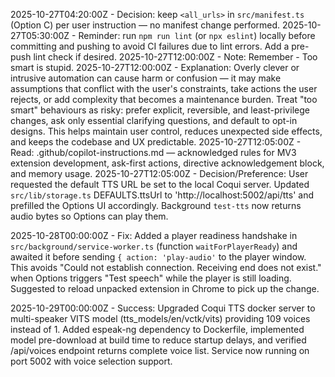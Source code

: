2025-10-27T04:20:00Z - Decision: keep `<all_urls>` in `src/manifest.ts` (Option C) per user instruction — no manifest change performed.
2025-10-27T05:30:00Z - Reminder: run `npm run lint` (or `npx eslint`) locally before committing and pushing to avoid CI failures due to lint errors. Add a pre-push lint check if desired.
2025-10-27T12:00:00Z - Note: Remember - Too smart is stupid.
2025-10-27T12:00:00Z - Explanation: Overly clever or intrusive automation can cause harm or confusion — it may make assumptions that conflict with the user's constraints, take actions the user rejects, or add complexity that becomes a maintenance burden. Treat "too smart" behaviours as risky: prefer explicit, reversible, and least-privilege changes, ask only essential clarifying questions, and default to opt-in designs. This helps maintain user control, reduces unexpected side effects, and keeps the codebase and UX predictable.
2025-10-27T12:05:00Z - Read: .github/copilot-instructions.md — acknowledged rules for MV3 extension development, ask-first actions, directive acknowledgement block, and memory usage.
2025-10-27T12:05:00Z - Decision/Preference: User requested the default TTS URL be set to the local Coqui server. Updated `src/lib/storage.ts` DEFAULTS.ttsUrl to 'http://localhost:5002/api/tts' and prefilled the Options UI accordingly. Background `test-tts` now returns audio bytes so Options can play them.

2025-10-28T00:00:00Z - Fix: Added a player readiness handshake in `src/background/service-worker.ts` (function `waitForPlayerReady`) and awaited it before sending `{ action: 'play-audio'` to the player window. This avoids "Could not establish connection. Receiving end does not exist." when Options triggers "Test speech" while the player is still loading. Suggested to reload unpacked extension in Chrome to pick up the change.

2025-10-29T00:00:00Z - Success: Upgraded Coqui TTS docker server to multi-speaker VITS model (tts_models/en/vctk/vits) providing 109 voices instead of 1. Added espeak-ng dependency to Dockerfile, implemented model pre-download at build time to reduce startup delays, and verified /api/voices endpoint returns complete voice list. Service now running on port 5002 with voice selection support.

